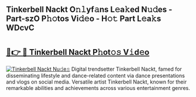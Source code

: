 ## Tinkerbell Nackt O𝚗𝚕yf𝚊ns L𝚎a𝚔ed N𝚞𝚍es - Part-szO P𝚑𝚘tos Vi𝚍𝚎o - H𝚘𝚝 Part L𝚎a𝚔s WDcvC

# <h2><a href="http://kf70y29.oniu.top/?m=Tinkerbell+Nackt">🔗👉 🔴 Tinkerbell Nackt P𝚑ot𝚘𝚜 V𝚒d𝚎o</a></h2>

[![Tinkerbell Nackt Nu𝚍e𝚜](https://i.imgur.com/0qMVB7G.gif)](http://kf70y29.oniu.top/?m=Tinkerbell+Nackt)
Digital trendsetter Tinkerbell Nackt, famed for disseminating lifestyle and dance-related content via dance presentations and vlogs on social media. Versatile artist Tinkerbell Nackt, known for their remarkable abilities and achievements across various entertainment genres.  
